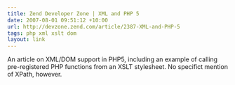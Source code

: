 ```yaml
---
title: Zend Developer Zone | XML and PHP 5
date: 2007-08-01 09:51:12 +10:00
url: http://devzone.zend.com/article/2387-XML-and-PHP-5
tags: php xml xslt dom
layout: link
---
```

An article on XML/DOM support in PHP5, including an example of calling pre-registered PHP functions from an XSLT stylesheet.  No specifict mention of XPath, however.
